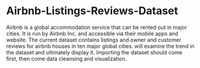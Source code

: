 # Airbnb-Listings-Reviews-Dataset
Airbnb is a global accommodation service that can be rented out in major cities. It is run by Airbnb Inc. and accessible via their mobile apps and website. The current dataset contains listings and owner and customer reviews for airbnb houses in ten major global cities. will examine the trend in the dataset and ultimately display it. Importing the dataset should come first, then come data cleansing and visualization.
